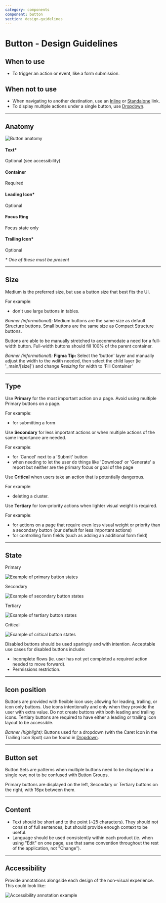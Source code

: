 ```yaml
---
category: components
component: button
section: design-guidelines
---
```


# Button - Design Guidelines

## When to use

- To trigger an action or event, like a form submission.

## When not to use

- When navigating to another destination, use an [Inline](/components/link/inline/overview) or [Standalone](/components/link/standalone/overview) link.
- To display multiple actions under a single button, use [Dropdown](/components/dropdown/overview).

---

## Anatomy

![Button anatomy](/assets/components/button/button-anatomy.png)

#### Text\*

Optional (see accessibility)

#### Container

Required

#### Leading Icon\*

Optional

#### Focus Ring

Focus state only

#### Trailing Icon\*

Optional

_\* One of these must be present_

---

## Size

<section>
  <Hds::Button @size="small" @text="Small" />
  <Hds::Button @size="medium" @text="Medium" />
  <Hds::Button @size="large" @text="Large" />
</section>

Medium is the preferred size, but use a button size that best fits the UI.

For example:

- don't use large buttons in tables.

_Banner (informational):_ Medium buttons are the same size as default Structure buttons. Small buttons are the same size as Compact Structure buttons.

<section>
  <Hds::Button @size="large" @isFullWidth={{true}} @text="Full-width button" />
</section>

Buttons are able to be manually stretched to accommodate a need for a full-width button. Full-width buttons should fill 100% of the parent container.

_Banner (informational):_ **Figma Tip:** Select the 'button' layer and manually adjust the width to the wdith needed, then select the child layer (ie '\_main/[size]') and change _Resizing_ for width to 'Fill Container'

---

## Type

<section>
  <Hds::Button @color="primary" @icon="arrow-right" @iconPosition="trailing" @text="Primary" />
</section>

Use **Primary** for the most important action on a page. Avoid using multiple Primary buttons on a page.

For example:

- for submitting a form

<section>
  <Hds::Button @color="secondary" @icon="arrow-right" @iconPosition="trailing" @text="Secondary" />
</section>

Use **Secondary** for less important actions or when multiple actions of the same importance are needed.

For example:

- for 'Cancel' next to a 'Submit' button
- when needing to let the user do things like 'Download' or 'Generate' a report but neither are the primary focus or goal of the page

<section>
  <Hds::Button @color="critical" @icon="arrow-right" @iconPosition="trailing" @text="Critical" />
</section>

Use **Critical** when users take an action that is potentially dangerous.

For example:

- deleting a cluster.

<section>
  <Hds::Button @color="tertiary" @icon="arrow-right" @iconPosition="trailing" @text="Tertiary" />
</section>

Use **Tertiary** for low-priority actions when lighter visual weight is required.

For example:

- for actions on a page that require even less visual weight or priority than a secondary button (our default for less important actions)
- for controlling form fields (such as adding an additional form field)

---

## State

Primary

![Example of primary button states](/assets/components/button/button-state-primary.png)

Secondary

![Example of secondary button states](/assets/components/button/button-state-secondary.png)

Tertiary

![Example of tertiary button states](/assets/components/button/button-state-tertiary.png)

Critical

![Example of critical button states](/assets/components/button/button-state-critical.png)

Disabled buttons should be used sparingly and with intention. Acceptable use cases for disabled buttons include:

- Incomplete flows (ie. user has not yet completed a required action needed to move forward).
- Permissions restriction.

---

## Icon position

<section>
  <Hds::ButtonSet>
    <Hds::Button @color="secondary" @text="No icon" />
    <Hds::Button @color="secondary" @text="Leading Icon" @icon="plus" @iconPosition="leading" />
    <Hds::Button @color="secondary" @text="Trailing Icon" @icon="arrow-right" @iconPosition="trailing" />
    <Hds::Button @color="secondary" @text="No text" @icon="plus" @isIconOnly={{true}} />
  </Hds::ButtonSet>
</section>

Buttons are provided with flexible icon use; allowing for leading, trailing, or icon only buttons. Use icons intentionally and only when they provide the user with extra value. Do not create buttons with both leading and trailing icons. Tertiary buttons are required to have either a leading or trailing icon layout to be accessible.

_Banner (highlight):_ Buttons used for a dropdown (with the Caret Icon in the Trailing Icon Spot) can be found in [Dropdown](/components/dropdown/overview).

---

## Button set

Button Sets are patterns when multiple buttons need to be displayed in a single row; not to be confused with Button Groups.

<section>
  <Hds::ButtonSet>
    <Hds::Button @color="primary" @text="Submit" />
    <Hds::Button @color="secondary" @text="Cancel" />
  </Hds::ButtonSet>
</section>

Primary buttons are displayed on the left, Secondary or Tertiary buttons on the right, with 16px between them.

---

## Content

- Text should be short and to the point (~25 characters). They should not consist of full sentences, but should provide enough context to be useful.
- Language should be used consistently within each product (ie. when using "Edit" on one page, use that same convention throughout the rest of the application, not "Change").

---

## Accessibility

Provide annotations alongside each design of the non-visual experience. This could look like:

![Accessibility annotation example](/assets/components/button/button-annotation_example.png)
